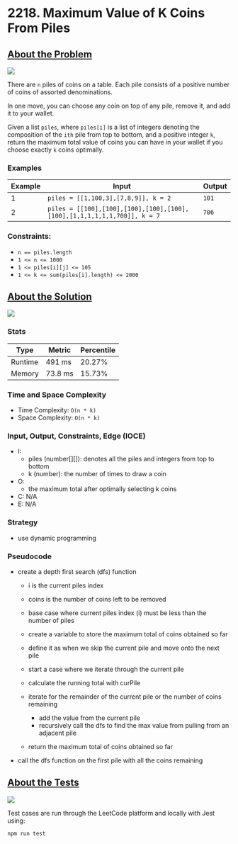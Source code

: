 # 2218. Maximum Value of K Coins From Piles

## <a href='https://leetcode.com/problems/maximum-value-of-k-coins-from-piles/'>About the Problem</a>

<img src='https://img.shields.io/badge/LeetCode-FFA116.svg?style=for-the-badge&logo=LeetCode&logoColor=white' />

There are `n` piles of coins on a table. Each pile consists of a positive number of coins of assorted denominations.

In one move, you can choose any coin on top of any pile, remove it, and add it to your wallet.

Given a list `piles`, where `piles[i]` is a list of integers denoting the composition of the `ith` pile from top to bottom, and a positive integer `k`, return the maximum total value of coins you can have in your wallet if you choose exactly `k` coins optimally.

### Examples

| Example| Input | Output |
| --- | --- | --- |
| 1 | `piles = [[1,100,3],[7,8,9]], k = 2` | `101` |
| 2 | `piles = [[100],[100],[100],[100],[100],[100],[1,1,1,1,1,1,700]], k = 7` | `706` |

### Constraints:

- `n == piles.length`
- `1 <= n <= 1000`
- `1 <= piles[i][j] <= 105`
- `1 <= k <= sum(piles[i].length) <= 2000`

## <a href='./maxValueOfCoins.js'>About the Solution</a>

<img src='https://img.shields.io/badge/JavaScript-F7DF1E.svg?style=for-the-badge&logo=JavaScript&logoColor=black' />

### Stats
| Type | Metric | Percentile |
| --- | --- | --- |
| Runtime | 491 ms | 20.27% |
| Memory | 73.8 ms | 15.73% |

<!-- Change Time and Space Complexity -->
### Time and Space Complexity
 - Time Complexity: `O(n * k)`
 - Space Complexity: `O(n * k)`

### Input, Output, Constraints, Edge (IOCE)

- I:
  - piles (number[][]): denotes all the piles and integers from top to bottom
  - k (number): the number of times to draw a coin
- O:
  - the maximum total after optimally selecting k coins
- C: N/A
- E: N/A

### Strategy
- use dynamic programming

### Pseudocode
- create a depth first search (dfs) function
  - i is the current piles index
  - coins is the number of coins left to be removed

  - base case where current piles index (i) must be less than the number of piles
  - create a variable to store the maximum total of coins obtained so far
  - define it as when we skip the current pile and move onto the next pile

  - start a case where we iterate through the current pile
  - calculate the running total with curPile

  - iterate for the remainder of the current pile or the number of coins remaining
    - add the value from the current pile
    - recursively call the dfs to find the max value from pulling from an adjacent pile

  - return the maximum total of coins obtained so far

- call the dfs function on the first pile with all the coins remaining

## <a href='./maxValueOfCoins.test.js'>About the Tests</a>

<img src='https://img.shields.io/badge/Jest-C21325.svg?style=for-the-badge&logo=Jest&logoColor=white' />

Test cases are run through the LeetCode platform and locally with Jest using:
```
npm run test
```